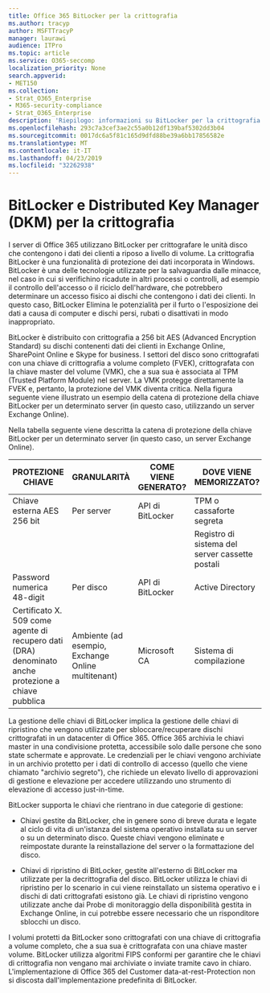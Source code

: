 ```yaml
---
title: Office 365 BitLocker per la crittografia
ms.author: tracyp
author: MSFTTracyP
manager: laurawi
audience: ITPro
ms.topic: article
ms.service: O365-seccomp
localization_priority: None
search.appverid:
- MET150
ms.collection:
- Strat_O365_Enterprise
- M365-security-compliance
- Strat_O365_Enterprise
description: 'Riepilogo: informazioni su BitLocker per la crittografia nel cloud.'
ms.openlocfilehash: 293c7a3cef3ae2c55a0b12df139baf5302dd3b04
ms.sourcegitcommit: 0017dc6a5f81c165d9dfd88be39a6bb17856582e
ms.translationtype: MT
ms.contentlocale: it-IT
ms.lasthandoff: 04/23/2019
ms.locfileid: "32262938"
---
```

# <a name="bitlocker-and-distributed-key-manager-dkm-for-encryption"></a>BitLocker e Distributed Key Manager (DKM) per la crittografia

I server di Office 365 utilizzano BitLocker per crittografare le unità disco che contengono i dati dei clienti a riposo a livello di volume. La crittografia BitLocker è una funzionalità di protezione dei dati incorporata in Windows. BitLocker è una delle tecnologie utilizzate per la salvaguardia dalle minacce, nel caso in cui si verifichino ricadute in altri processi o controlli, ad esempio il controllo dell'accesso o il riciclo dell'hardware, che potrebbero determinare un accesso fisico ai dischi che contengono i dati dei clienti. In questo caso, BitLocker Elimina le potenzialità per il furto o l'esposizione dei dati a causa di computer e dischi persi, rubati o disattivati in modo inappropriato.

BitLocker è distribuito con crittografia a 256 bit AES (Advanced Encryption Standard) su dischi contenenti dati dei clienti in Exchange Online, SharePoint Online e Skype for business. I settori del disco sono crittografati con una chiave di crittografia a volume completo (FVEK), crittografata con la chiave master del volume (VMK), che a sua sua è associata al TPM (Trusted Platform Module) nel server. La VMK protegge direttamente la FVEK e, pertanto, la protezione del VMK diventa critica. Nella figura seguente viene illustrato un esempio della catena di protezione della chiave BitLocker per un determinato server (in questo caso, utilizzando un server Exchange Online).

Nella tabella seguente viene descritta la catena di protezione della chiave BitLocker per un determinato server (in questo caso, un server Exchange Online).

| PROTEZIONE CHIAVE | GRANULARITÀ | COME VIENE GENERATO? | DOVE VIENE MEMORIZZATO? | PROTEZIONE |
|--------------------------------------------------------------------------------|-------------------------------------------------|----------------|-------------------------|--------------------------------------------------------------------------------------------------|
| Chiave esterna AES 256 bit | Per server | API di BitLocker | TPM o cassaforte segreta | Archivio protetto/controllo di accesso |
|  |  |  | Registro di sistema del server cassette postali | TPM crittografato |
| Password numerica 48-digit | Per disco | API di BitLocker | Active Directory | Archivio protetto/controllo di accesso |
| Certificato X. 509 come agente di recupero dati (DRA) denominato anche protezione a chiave pubblica | Ambiente (ad esempio, Exchange Online multitenant) | Microsoft CA | Sistema di compilazione | Nessun utente ha la password completa per la chiave privata. La password è sotto protezione fisica. |


La gestione delle chiavi di BitLocker implica la gestione delle chiavi di ripristino che vengono utilizzate per sbloccare/recuperare dischi crittografati in un datacenter di Office 365. Office 365 archivia le chiavi master in una condivisione protetta, accessibile solo dalle persone che sono state schermate e approvate. Le credenziali per le chiavi vengono archiviate in un archivio protetto per i dati di controllo di accesso (quello che viene chiamato "archivio segreto"), che richiede un elevato livello di approvazioni di gestione e elevazione per accedere utilizzando uno strumento di elevazione di accesso just-in-time.

BitLocker supporta le chiavi che rientrano in due categorie di gestione:

- Chiavi gestite da BitLocker, che in genere sono di breve durata e legate al ciclo di vita di un'istanza del sistema operativo installata su un server o su un determinato disco. Queste chiavi vengono eliminate e reimpostate durante la reinstallazione del server o la formattazione del disco.

- Chiavi di ripristino di BitLocker, gestite all'esterno di BitLocker ma utilizzate per la decrittografia del disco. BitLocker utilizza le chiavi di ripristino per lo scenario in cui viene reinstallato un sistema operativo e i dischi di dati crittografati esistono già. Le chiavi di ripristino vengono utilizzate anche dai Probe di monitoraggio della disponibilità gestita in Exchange Online, in cui potrebbe essere necessario che un risponditore sblocchi un disco.

I volumi protetti da BitLocker sono crittografati con una chiave di crittografia a volume completo, che a sua sua è crittografata con una chiave master volume. BitLocker utilizza algoritmi FIPS conformi per garantire che le chiavi di crittografia non vengano mai archiviate o inviate tramite cavo in chiaro. L'implementazione di Office 365 del Customer data-at-rest-Protection non si discosta dall'implementazione predefinita di BitLocker.